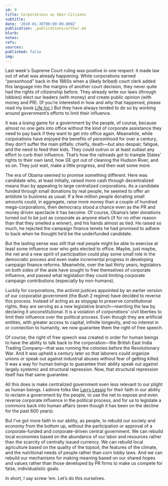 ```yaml
---
id: 9
title: Corporations as Uber-Citizens
subtitle: 
date: '2010-01-30T00:00:00.000Z'
publication: _publications/arthur.md
blurb: 
notes: 
refs: 
sources: 
published: false
img: 
---
```

Last week's Supreme Court ruling was positive in one respect: it made law out of what was already happening. While corporations earned “personhood” back in the 1860s when a (likely bribed) court clerk added this language into the margins of another court decision, they never quite had the rights of citizenship before. They already write our laws (through lobbies) elect our leaders (with money) and create public opinion (with money and PR). (If you’re interested in how and why that happened, please read my book [Life Inc](http://rushkoff.com/books/life-incorporated/).) But they have always tended to do so by working around government’s efforts to limit their influence.

It was a losing game for a government by the people, of course, because almost no one gets into office without the kind of corporate assistance they need to pay back if they want to get into office again. Meanwhile, while corporations have enjoyed the benefits of personhood for over a century, they don’t suffer the main pitfalls: chiefly, death—but also despair, fatigue, and the need to feed their kids. They could outrun or at least outlast any effort to curb their influence. That’s how the railroads got to trample States’ rights to their own land, how GE got out of cleaning the Hudson River, and so on. They just wait, make a little progress, and then wait some more.

The era of Obama seemed to promise something different. Here was candidate who, at least initially, raised more cash through decentralized means than by appealing to large centralized corporations. As a candidate funded through small donations by real people, he seemed to offer an antidote to business as usual. If a few million people donating small amounts could, in aggregate, raise more money than a couple of hundred mega-corporations, then democracy stood a chance even as the PR and money driven spectacle it has become. Of course, Obama’s later donations turned out to be just as corporate as anyone else’s (if for no other reason than that they smelled a winner), and his hands almost as tied. He raised so much, he rejected the campaign finance tenets he had promised to adhere to back when he thought he’d be the underfunded candidate.

But the lasting sense was still that real people might be able to exercise at least some influence over who gets elected to office. Maybe, just maybe, the net and a new spirit of participation could play some small role in the democratic process and even make incremental progress in developing campaign finance reforms. Meanwhile, over the last thirty years, legislators on both sides of the aisle have sought to free themselves of corporate influence, and passed what legislation they could limiting corporate campaign contributions (especially by non-humans).

Luckily for corporations, the activist justices appointed by an earlier version of our corporatist government (the Bush 2 regime) have decided to reverse this process. Instead of acting as as stopgap to preserve constitutional rights, they are serving as a new legislative branch—rewriting the law by declaring it unconstitutional. It is a violation of *corporations’* civil liberties to limit their influence over the political process. Even though they are artificial entities, with greater access to capital, infinite longevity, and no interest in or connection to humanity, we now guarantee them the right of free speech.

Of course, the right of free speech was created in order for human beings to have the ability to talk back to the corporation—the British East India Trading Company—that was running the colonies before the Revolutionary War. And it was upheld a century later so that laborers could organize unions or speak out against industrial abuses without fear of getting killed. It was a way for human beings to guarantee their ability speak out against largely systemic and structural repression. Now, that structural repression itself has that same guarantee.

All this does is make centralized government even less relevant to our plight as human beings. I admire folks like [Larry Lessig](http://action.change-congress.org/page/s/citizensunited) for their faith in our ability to reclaim a government by the people, to use the net to expose and even reverse corporate influence in the political process, and for us to legislate a commons back into human affairs (even though it has been on the decline for the past 600 years).

But I’ve got more faith in our ability, as people, to rebuild our society and economy from the bottom up, without the participation or approval of a corporate-funded and corporate-driven central government. We can rebuild local economies based on the abundance of our labor and resources rather than the scarcity of centrally issued currency. We can rebuild local agriculture based on the quality of the topsoil, the features of the climate, and the nutritional needs of people rather than corn lobby laws. And we can rebuild our mechanisms for making meaning based on our shared hopes and values rather than those developed by PR firms to make us compete for false, individualistic goals.

In short, I say screw ’em. Let’s do this ourselves.
